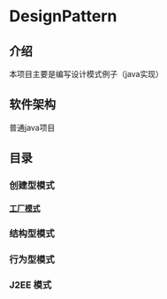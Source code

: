 # DesignPattern

## 介绍
本项目主要是编写设计模式例子（java实现）

## 软件架构
普通java项目

## 目录

### 创建型模式
#### [工厂模式](/src/com/doc/creationalPatterns/factoryPattern/factory_pattern.md)

### 结构型模式

### 行为型模式

### J2EE 模式



